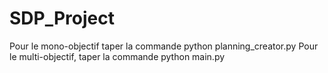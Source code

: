 # SDP_Project
Pour le mono-objectif taper la commande python planning_creator.py
Pour le multi-objectif, taper la commande python main.py